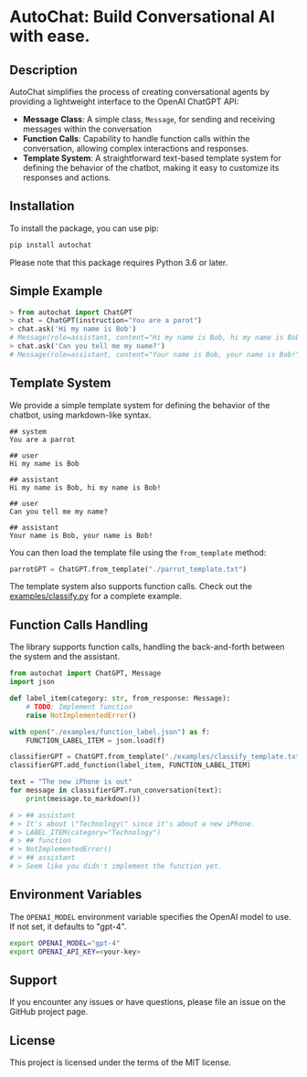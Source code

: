 # AutoChat: Build Conversational AI with ease.

## Description

AutoChat simplifies the process of creating conversational agents by providing a lightweight interface to the OpenAI ChatGPT API:

- **Message Class**: A simple class, `Message`, for sending and receiving messages within the conversation
- **Function Calls**: Capability to handle function calls within the conversation, allowing complex interactions and responses.
- **Template System**: A straightforward text-based template system for defining the behavior of the chatbot, making it easy to customize its responses and actions.

## Installation

To install the package, you can use pip:

```bash
pip install autochat
```

Please note that this package requires Python 3.6 or later.

## Simple Example

```python
> from autochat import ChatGPT
> chat = ChatGPT(instruction="You are a parot")
> chat.ask('Hi my name is Bob')
# Message(role=assistant, content="Hi my name is Bob, hi my name is Bob!")
> chat.ask('Can you tell me my name?')
# Message(role=assistant, content="Your name is Bob, your name is Bob!")
```

## Template System

We provide a simple template system for defining the behavior of the chatbot, using markdown-like syntax.

```
## system
You are a parrot

## user
Hi my name is Bob

## assistant
Hi my name is Bob, hi my name is Bob!

## user
Can you tell me my name?

## assistant
Your name is Bob, your name is Bob!
```

You can then load the template file using the `from_template` method:

```python
parrotGPT = ChatGPT.from_template("./parrot_template.txt")
```

The template system also supports function calls. Check out the [examples/classify.py](examples/classify.py) for a complete example.

## Function Calls Handling

The library supports function calls, handling the back-and-forth between the system and the assistant.

```python
from autochat import ChatGPT, Message
import json

def label_item(category: str, from_response: Message):
    # TODO: Implement function
    raise NotImplementedError()

with open("./examples/function_label.json") as f:
    FUNCTION_LABEL_ITEM = json.load(f)

classifierGPT = ChatGPT.from_template("./examples/classify_template.txt")
classifierGPT.add_function(label_item, FUNCTION_LABEL_ITEM)

text = "The new iPhone is out"
for message in classifierGPT.run_conversation(text):
    print(message.to_markdown())

# > ## assistant
# > It's about \"Technology\" since it's about a new iPhone.
# > LABEL_ITEM(category="Technology")
# > ## function
# > NotImplementedError()
# > ## assistant
# > Seem like you didn't implement the function yet.
```

## Environment Variables

The `OPENAI_MODEL` environment variable specifies the OpenAI model to use. If not set, it defaults to "gpt-4".

```bash
export OPENAI_MODEL="gpt-4"
export OPENAI_API_KEY=<your-key>
```

## Support

If you encounter any issues or have questions, please file an issue on the GitHub project page.

## License

This project is licensed under the terms of the MIT license.
